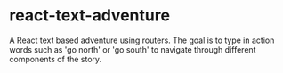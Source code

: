 # react-text-adventure
A React text based adventure using routers. The goal is to type in action words such as 'go north' or 'go south' to navigate through different components of the story.
